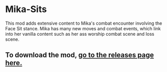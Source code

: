 # Mika-Sits
This mod adds extensive content to Mika's combat encounter involving the Face Sit stance. Mika has many new moves and combat events, which link into her vanilla content such as her ass worship combat scene and loss scene.

## To download the mod, [go to the releases page here.](https://github.com/GhxstOpAU/Mika-Sits/releases/tag/v1.0)
